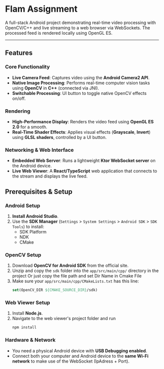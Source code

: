 # Flam Assignment 

A full-stack Android project demonstrating real-time video processing with OpenCV/C++ and live streaming to a web browser via WebSockets. The processed feed is rendered locally using OpenGL ES.

---

## Features

### Core Functionality
* **Live Camera Feed**: Captures video using the **Android Camera2 API**.
* **Native Image Processing**: Performs real-time computer vision tasks using **OpenCV** in **C++** (connected via JNI).
* **Switchable Processing**: UI button to toggle native OpenCV effects on/off.

### Rendering
* **High-Performance Display**: Renders the video feed using **OpenGL ES 2.0** for a smooth.
* **Real-Time Shader Effects**: Applies visual effects (**Grayscale**, **Invert**) using **GLSL shaders**, controlled by a UI button.

### Networking & Web Interface
* **Embedded Web Server**: Runs a lightweight **Ktor WebSocket server** on the Android device.
* **Live Web Viewer**: A **React/TypeScript** web application that connects to the stream and displays the live feed.


## Prerequisites & Setup

### Android Setup
1.  **Install Android Studio**.
2.  Use the **SDK Manager** (`Settings` > `System Settings` > `Android SDK` > `SDK Tools`) to install:
    * SDK Platform 
    * NDK 
    * CMake

### OpenCV Setup
1.  Download **OpenCV for Android SDK** from the official site.
2.  Unzip and copy the `sdk` folder into the `app/src/main/cpp/` directory in the project Or just copy the file path and set Dir Name in Cmake File
3.  Make sure your `app/src/main/cpp/CMakeLists.txt` has this line:
    ```cmake
    set(OpenCV_DIR ${CMAKE_SOURCE_DIR}/sdk)
    ```

### Web Viewer Setup
1.  Install **Node.js**.
2.  Navigate to the web viewer's project folder and run
    ```bash
    npm install
    ```

### Hardware & Network
* You need a physical Android device with **USB Debugging enabled**.
* Connect both your computer and Android device to the **same Wi-Fi network** to make use of the WebSocket (IpAdress + Port).